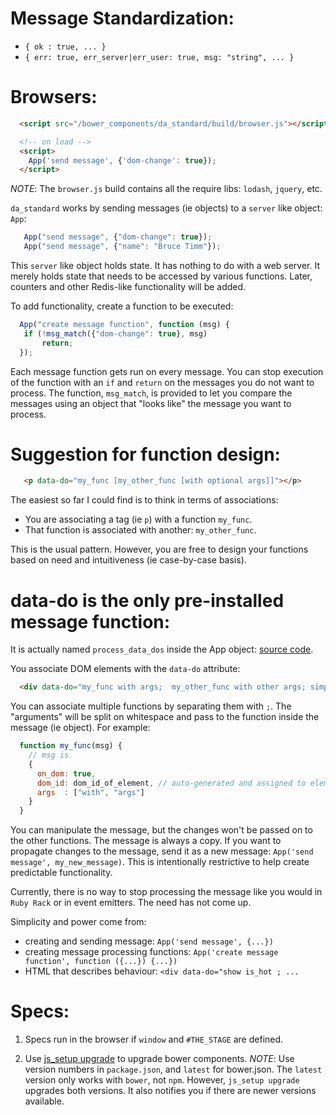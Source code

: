 
Message Standardization:
=======================

* `{ ok : true, ... }`
* `{ err: true, err_server|err_user: true, msg: "string", ... }`

Browsers:
========================

```html
  <script src="/bower_components/da_standard/build/browser.js"></script>

  <!-- on load -->
  <script>
    App('send message', {'dom-change': true});
  </script>
```

*NOTE*: The `browser.js` build contains all the require libs: `lodash`, `jquery`, etc.

`da_standard` works by sending messages (ie objects) to a `server` like object: `App`:

```javascript
   App("send message", {"dom-change": true});
   App("send message", {"name": "Bruce Timm"});
```

This `server` like object holds state.
It has nothing to do with a web server. It merely holds state
that needs to be accessed by various functions.
Later, counters and other Redis-like functionality will
be added.

To add functionality, create a function to be executed:

```javascript
  App("create message function", function (msg) {
   if (!msg_match({"dom-change": true}, msg)
       return;
  });
```

Each message function gets run on every message. You can stop
execution of the function with an `if` and `return` on the messages you
do not want to process.  The function, `msg_match`, is provided to
let you compare the messages using an object that "looks like" the message
you want to process.

Suggestion for function design:
===============================

```html
   <p data-do="my_func [my_other_func [with optional args]]"></p>
```

The easiest so far I could find is to think in terms of associations:

  * You are associating a tag (ie `p`) with a function `my_func`.
  * That function is associated with another: `my_other_func`.

This is the usual pattern. However, you are free to design your functions based on
need and intuitiveness (ie case-by-case basis).

data-do is the only pre-installed message function:
============================
It is actually named `process_data_dos` inside
the App object:
[source code](https://github.com/da99/da_standard.jspp/blob/master/src/browser/data-do/_.bottom.js).

You associate DOM elements with the `data-do` attribute:

```html
  <div data-do="my_func with args;  my_other_func with other args; simply_my_func">Test</div>
```

You can associate multiple functions by separating them with `;`. The "arguments" will be
split on whitespace and pass to the function inside the message (ie object). For example:

```javascript
  function my_func(msg) {
    // msg is
    {
      on_dom: true,
      dom_id: dom_id_of_element, // auto-generated and assigned to element if element does not have one.
      args  : ["with", "args"]
    }
  }
```

You can manipulate the message, but the changes won't be passed on to the other functions.
The message is always a copy. If you want to propagate changes to the message, send it as
a new message: `App('send message', my_new_message)`. This is intentionally restrictive to
help create predictable functionality.

Currently, there is no way to stop processing the message like you would in `Ruby Rack` or
in event emitters. The need has not come up.

Simplicity and power come from:

  * creating and sending message: `App('send message', {...})`
  * creating message processing functions: `App('create message function', function ({...}) {...})`
  * HTML that describes behaviour: `<div data-do="show is_hot ; ...`


Specs:
======

  1. Specs run in the browser if `window` and `#THE_STAGE` are defined.

  2. Use [js\_setup upgrade](https://github.com/da99/js_setup) to upgrade bower components.
      *NOTE*: Use version numbers in `package.json`, and `latest` for bower.json.
      The `latest` version only works with `bower`, not `npm`.  However, `js_setup upgrade`
      upgrades both versions. It also notifies you if there are newer versions available.

